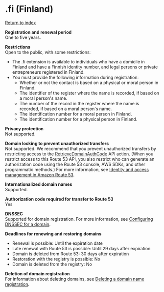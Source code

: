 # \.fi \(Finland\)<a name="fi"></a>

[Return to index](registrar-tld-list.md#index)

**Registration and renewal period**  
One to five years\.

**Restrictions**  
Open to the public, with some restrictions:  
+ The \.fi extension is available to individuals who have a domicile in Finland and have a Finnish identity number, and legal persons or private entrepreneurs registered in Finland\. 
+ You must provide the following information during registration:
  + Whether or not the contact is based on a physical or moral person in Finland\.
  + The identifier of the register where the name is recorded, if based on a moral person's name\.
  + The number of the record in the register where the name is recorded, if based on a moral person's name\.
  + The identification number for a moral person in Finland\.
  + The identification number for a physical person in Finland\.

**Privacy protection**  
Not supported\.

**Domain locking to prevent unauthorized transfers**  
Not supported\. We recommend that you prevent unauthorized transfers by restricting access to the [RetrieveDomainAuthCode](https://docs.aws.amazon.com/Route53/latest/APIReference/API_domains_RetrieveDomainAuthCode.html) API action\. \(When you restrict access to this Route 53 API, you also restrict who can generate an authorization code using the Route 53 console, AWS SDKs, and other programmatic methods\.\) For more information, see [Identity and access management in Amazon Route 53](auth-and-access-control.md)\.

**Internationalized domain names**  
Supported\.

**Authorization code required for transfer to Route 53**  
Yes

**DNSSEC**  
Supported for domain registration\. For more information, see [Configuring DNSSEC for a domain](domain-configure-dnssec.md)\.

**Deadlines for renewing and restoring domains**  
+ Renewal is possible: Until the expiration date
+ Late renewal with Route 53 is possible: Until 29 days after expiration
+ Domain is deleted from Route 53: 30 days after expiration
+ Restoration with the registry is possible: No
+ Domain is deleted from the registry: No

**Deletion of domain registration**  
For information about deleting domains, see [Deleting a domain name registration](domain-delete.md)\.